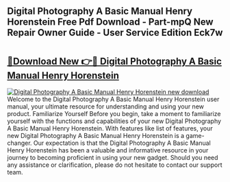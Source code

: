## Digital Photography A Basic Manual Henry Horenstein Free Pdf Download - Part-mpQ New Repair Owner Guide - User Service Edition Eck7w

# <h2><a href="http://bc3733.oget.top/?id=Digital+Photography+A+Basic+Manual+Henry+Horenstein">🔗Download New 👉🔴 Digital Photography A Basic Manual Henry Horenstein</a></h2>

[![Digital Photography A Basic Manual Henry Horenstein new download](https://i.imgur.com/5g1atiW.png)](http://bc3733.oget.top/?id=Digital+Photography+A+Basic+Manual+Henry+Horenstein)
Welcome to the Digital Photography A Basic Manual Henry Horenstein user manual, your ultimate resource for understanding and using your new product. Familiarize Yourself Before you begin, take a moment to familiarize yourself with the functions and capabilities of your new Digital Photography A Basic Manual Henry Horenstein. With features like list of features, your new Digital Photography A Basic Manual Henry Horenstein is a game-changer. Our expectation is that the Digital Photography A Basic Manual Henry Horenstein has been a valuable and informative resource in your journey to becoming proficient in using your new gadget. Should you need any assistance or clarification, please do not hesitate to contact our support team.
